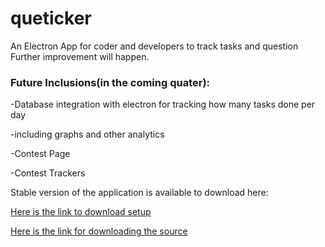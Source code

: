 # queticker

An Electron App for coder and developers to track tasks and question
Further improvement will happen.

### Future Inclusions(in the coming quater):
-Database integration with electron for tracking how many tasks done per day

-including graphs and other analytics 

-Contest Page

-Contest Trackers


Stable version of the application is available to download here:

[Here is the link to download setup](https://app.box.com/s/lif2que7aozlqargi5kgwexzb1ftsrl4)

[Here is the link for downloading the source](https://app.box.com/s/qbcngpswi5di4r6glrlfu2suvs3oi36q)
